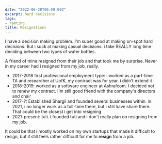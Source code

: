```yaml
---
date: "2022-06-28T00:00:00Z"
excerpt: hard decisions
tags:
- ranting
title: Resignations
---
```



I have a decision making problem. I'm super good at making on-spot hard decisions. But i suck at making casual decisions: i take REALLY long time deciding between two types of water bottles.

A friend of mine resigned from their job and that took me by surprise. Never in my career had i resigned from my job, really. 
- 2017-2018 first professional employment type: i worked as a part-time TA and researcher at UofK, my contract was for year. i didn't extend it
- 2018-2019: worked as a software engineer at Ashrafcom. I decided not to renew my contract. I'm still good friend with the company's directors and chair
- 2017-?: Established Shargii and founded several businesses within. In 2021, i no longer work as a full-time there, but i still have share there. That could be the closest i get into resigning
- 2021-present: tuti. i founded tuti and i don't really plan on resigning from my job.

It could be that i mostly worked on my own startups that made it difficult to resign, but it still feels rather difficult for me to __resign__ from a job.
